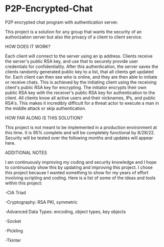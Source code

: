 # P2P-Encrypted-Chat
P2P encrypted chat program with authentication server.

This project is a solution for any group that wants the security of an authorization server but also the privacy of a client to client service.

HOW DOES IT WORK?

Each client will connect to the server using an ip address. Clients receive the server's public RSA key, and use that to securely provide user credentials for confidentiality. After this authentication, the server saves the clients randomly generated public key to a list, that all clients get updated for. Each client can then see who is online, and they are then able to initiate or receive chats. This is achieved by the initiating client using the receiving client's public RSA key for encrypting. The initiator encrypts their own public RSA key with the receiver's public RSA key for authentication to the client. All clients know all active users and their nicknames, IPs, and public RSA's. This makes it incredibly difficult for a threat actor to execute a man in the middle attack or skip authentication.

HOW FAR ALONG IS THIS SOLUTION?

This project is not meant to be implemented in a production environment at this time. It is 95% complete and will be completely functional by 8/28/22.
Security will be tested over the following months and updates will appear here.

ADDITIONAL NOTES

I am continuously improving my coding and security knowledge and I hope to continuously show this by updating and improving this project. I chose this project because I wanted something to show for my years of effort involving scripting and coding. Here is a list of some of the ideas and tools within this project:

-CIA Triad

-Cryptography: RSA PKI, symmetric

-Advanced Data Types: encoding, object types, key objects

-Socket

-Pickling

-Tkinter
